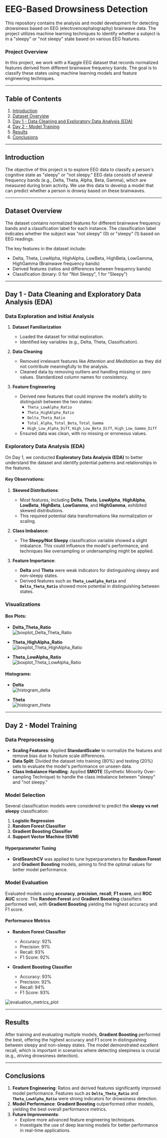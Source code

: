 # EEG-Based Drowsiness Detection

This repository contains the analysis and model development for detecting drowsiness based on EEG (electroencephalography) brainwave data. The project utilizes machine learning techniques to identify whether a subject is in a "sleepy" or "not sleepy" state based on various EEG features.

### Project Overview

In this project, we work with a Kaggle EEG dataset that records normalized features derived from different brainwave frequency bands. The goal is to classify these states using machine learning models and feature engineering techniques.

---

## Table of Contents

1. [Introduction](#introduction)
2. [Dataset Overview](#dataset-overview)
3. [Day 1 - Data Cleaning and Exploratory Data Analysis (EDA)](#day-1-data-cleaning-and-exploratory-data-analysis-eda)
4. [Day 2 - Model Training](#day-2-model-training)
5. [Results](#results)
6. [Conclusions](#conclusions)

---

## Introduction

The objective of this project is to explore EEG data to classify a person's cognitive state as "sleepy" or "not sleepy." EEG data consists of several frequency bands (e.g., Delta, Theta, Alpha, Beta, Gamma), which are measured during brain activity. We use this data to develop a model that can predict whether a person is drowsy based on these brainwaves.

---

## Dataset Overview

The dataset contains normalized features for different brainwave frequency bands and a classification label for each instance. The classification label indicates whether the subject was "not sleepy" (0) or "sleepy" (1) based on EEG readings.

The key features in the dataset include:
- Delta, Theta, LowAlpha, HighAlpha, LowBeta, HighBeta, LowGamma, HighGamma (Brainwave frequency bands)
- Derived features (ratios and differences between frequency bands)
- Classification (binary: 0 for "Not Sleepy", 1 for "Sleepy")

---

## Day 1 - Data Cleaning and Exploratory Data Analysis (EDA)

### Data Exploration and Initial Analysis

1. **Dataset Familiarization**
   - Loaded the dataset for initial exploration.
   - Identified key variables (e.g., Delta, Theta, Classification).
  
2. **Data Cleaning**
   - Removed irrelevant features like *Attention* and *Meditation* as they did not contribute meaningfully to the analysis.
   - Cleaned data by removing outliers and handling missing or zero values. Standardized column names for consistency.

3. **Feature Engineering**
   - Derived new features that could improve the model’s ability to distinguish between the two states:
     - `Theta_LowAlpha_Ratio`
     - `Theta_HighAlpha_Ratio`
     - `Delta_Theta_Ratio`
     - `Total_Alpha`, `Total_Beta`, `Total_Gamma`
     - `High_Low_Alpha_Diff`, `High_Low_Beta_Diff`, `High_Low_Gamma_Diff`
   - Ensured data was clean, with no missing or erroneous values.

### Exploratory Data Analysis (EDA)

On Day 1, we conducted **Exploratory Data Analysis (EDA)** to better understand the dataset and identify potential patterns and relationships in the features.

#### Key Observations:
1. **Skewed Distributions**:
   - Most features, including **Delta**, **Theta**, **LowAlpha**, **HighAlpha**, **LowBeta**, **HighBeta**, **LowGamma**, and **HighGamma**, exhibited skewed distributions.
   - This required potential data transformations like normalization or scaling.

2. **Class Imbalance**:
   - The **Sleepy/Not Sleepy** classification variable showed a slight imbalance. This could influence the model's performance, and techniques like oversampling or undersampling might be applied.

3. **Feature Importance**:
   - **Delta** and **Theta** were weak indicators for distinguishing sleepy and non-sleepy states.
   - Derived features such as **`Theta_LowAlpha_Ratio`** and **`Delta_Theta_Ratio`** showed more potential in distinguishing between states.

### Visualizations

#### Box Plots:
- **Delta_Theta_Ratio**  
  ![boxplot_Delta_Theta_Ratio](https://github.com/user-attachments/assets/a6050b8b-aaf4-4b52-a5ba-fe7faed68d1e)

- **Theta_HighAlpha_Ratio**  
  ![boxplot_Theta_HighAlpha_Ratio](https://github.com/user-attachments/assets/7574c79f-1155-45bf-9332-3d651d0c5413)

- **Theta_LowAlpha_Ratio**  
  ![boxplot_Theta_LowAlpha_Ratio](https://github.com/user-attachments/assets/09a62966-16fd-4d3a-a41c-0da81288f6f6)

#### Histograms:
- **Delta**  
  ![histogram_delta](https://github.com/user-attachments/assets/edb8ec29-0c2a-49fb-b484-33b5c3224a9d)

- **Theta**  
  ![histogram_theta](https://github.com/user-attachments/assets/7589f8f8-bf78-4785-933f-fce4e241c56e)

---

## Day 2 - Model Training

### Data Preprocessing
- **Scaling Features**: Applied **StandardScaler** to normalize the features and remove bias due to feature scale differences.
- **Data Split**: Divided the dataset into training (80%) and testing (20%) sets to evaluate the model's performance on unseen data.
- **Class Imbalance Handling**: Applied **SMOTE** (Synthetic Minority Over-sampling Technique) to handle the class imbalance between "sleepy" and "not sleepy."

### Model Selection
Several classification models were considered to predict the **sleepy vs not sleepy** classification:
1. **Logistic Regression**
2. **Random Forest Classifier**
3. **Gradient Boosting Classifier**
4. **Support Vector Machine (SVM)**

#### Hyperparameter Tuning
- **GridSearchCV** was applied to tune hyperparameters for **Random Forest** and **Gradient Boosting** models, aiming to find the optimal values for better model performance.

### Model Evaluation
Evaluated models using **accuracy**, **precision**, **recall**, **F1 score**, and **ROC AUC** score. The **Random Forest** and **Gradient Boosting** classifiers performed well, with **Gradient Boosting** yielding the highest accuracy and F1 score.

#### Performance Metrics
- **Random Forest Classifier**
  - Accuracy: 92%
  - Precision: 91%
  - Recall: 93%
  - F1 Score: 92%

- **Gradient Boosting Classifier**
  - Accuracy: 93%
  - Precision: 92%
  - Recall: 94%
  - F1 Score: 93%
    
![evaluation_metrics_plot](https://github.com/user-attachments/assets/a00512a7-8a45-4637-9edf-5e666b28fd08)

---

## Results

After training and evaluating multiple models, **Gradient Boosting** performed the best, offering the highest accuracy and F1 score in distinguishing between sleepy and non-sleepy states. The model demonstrated excellent recall, which is important in scenarios where detecting sleepiness is crucial (e.g., driving drowsiness detection).

---

## Conclusions

1. **Feature Engineering**: Ratios and derived features significantly improved model performance. Features such as **`Delta_Theta_Ratio`** and **`Theta_LowAlpha_Ratio`** were strong indicators for drowsiness detection.
2. **Model Performance**: **Gradient Boosting** outperformed other models, yielding the best overall performance metrics.
3. **Future Improvements**: 
   - Explore more advanced feature engineering techniques.
   - Investigate the use of deep learning models for better performance in real-time applications.
